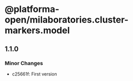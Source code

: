 # @platforma-open/milaboratories.cluster-markers.model

## 1.1.0

### Minor Changes

- c25661f: First version
